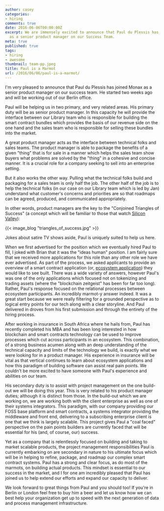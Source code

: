 ```yaml
---
author: casey
categories:
- hiring
comments: true
date: 2016-06-06T00:00:00Z
excerpt: We are immensely excited to announce that Paul du Plessis has joined Monax
  as a senior product manager on our Success Team.
meta: true
published: true
tags:
- hiring
- awesome
thumbnail: team-pp.jpeg
title: Paul is a Marmot
url: /2016/06/06/paul-is-a-marmot/
---
```


I'm very pleased to announce that Paul du Plessis has joined Monax as a senior product manager on our success team. He started two weeks ago and will be working out of our Berlin office.

Paul will be helping us in two primary, and very related areas. His primary duty will be as senior product manager. In this capacity he will provide the interface between our Library team who is responsible for building the smart contract bundles which provides the basis of our revenue side on the one hand and the sales team who is responsible for selling these bundles into the market.

A great product manager acts as the interface between technical folks and sales teams. The product manager is able to package the benefits of a given "thing" that is for sale in a manner which helps the sales team show buyers what problems are solved by the "thing" in a cohesive and concise manner. It is a crucial role for a company seeking to sell into an enterprise setting.

But it also works the other way. Pulling what the technical folks build and packaging for a sales team is only half the job. The other half of the job is to help the technical folks (in our case on our Library team which is led by Jan) understand what customer's concerns and priorities are so that roadmaps can be agreed, produced, and communicated appropriately.

In other words, product managers are the key to the "Conjoined Triangles of Success" (a concept which will be familiar to those that watch [Silicon Valley](http://www.hbo.com/silicon-valley)):

{{< image_blog "triangles_of_success.jpg" >}}

Jokes about satire TV shows aside, Paul is uniquely suited to help us here.

When we first advertised for the position which we eventually hired Paul to fill, I joked with Brian that it was the "ideas human" position. I am fairly sure that we received more applications for this role than any other role we have ever advertised. As part of the process, we asked applicants to provide an overview of a smart contract application (or, [ecosystem application](/blog/2016/06/05/ecosystem-applications/)) they would like to see built. There was a wide variety of answers, however Paul's was one of the only applications which focused not on tokenizing and trading assets (where the "blockchain zeitgeist" has been for far too long). Rather, Paul's response focused on the relational processes between ecosystem participants. An incredibly marmot-y answer indeed. It was a great start because we were really filtering for a grounded perspective as to logical entry points for our tech along with a clear storyline. And Paul delivered in droves from his first submission and through the entirety of the hiring process.

After working in insurance in South Africa where he hails from, Paul has recently completed his MBA and has been long interested in how blockchain and smart contracts technology can be used to improve processes which cut across participants in an ecosystem. This combination, of a strong business acumen along with an deep understanding of the technical capacity and limits of the technology we build, is exactly what we were looking for in a product manager. His experience in insurance will be vital as that vertical continues to learn about ecosystem applications and how this paradigm of building software can assist real pain points. We couldn't be more excited to have someone with Paul's experience and abilities on our team.

His secondary duty is to assist with project management on the one build-out we will be doing this year. This is very related to his product manager duties; although it is distinct from those. In the build-out which we are working on, we are working both with the client enterprise as well as one of their systems integrators. This paradigm, with our company providing our FOSS base platform and smart contracts, a systems integrator providing the middleware and front end, delivering to a subscribing enterprise client is one that we think is largely scalable. This project gives Paul a "coal faced" perspective on the pain points builders are currently faced that will be essential for his (and, of course, our) success.

Yet as a company that is relentlessly focused on building and taking to market scalable products, the project management responsibilities Paul is currently embarking on are secondary in nature to his ultimate focus which will be in helping to refine, package, and roadmap our complex smart contract systems. Paul has a strong and clear focus, as do most of the marmots, on building actual products. This mindset is essential to our success in the market, and I for one am incredibly pleased that Paul has joined us to help extend our efforts and expand our capacity to deliver.

We look forward to great things from Paul and you should too! If you're in Berlin or London feel free to buy him a beer and let us know how we can best help your organization get up to speed with the next generation of data and process management infrastructure.

